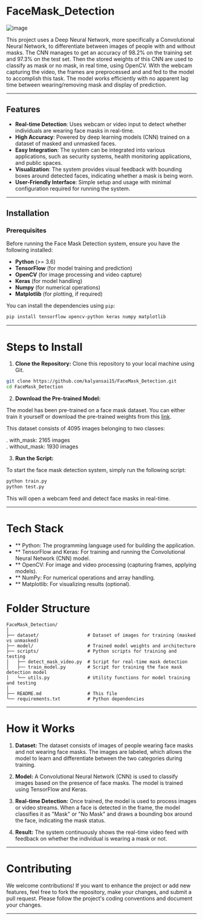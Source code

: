 # FaceMask_Detection

![image](https://github.com/user-attachments/assets/c7719c80-2395-4254-b35f-8daf4c675ee6)

This project uses a Deep Neural Network, more specifically a Convolutional Neural Network, to differentiate between images of people with and without masks. The CNN manages to get an accuracy of 98.2% on the training set and 97.3% on the test set. Then the stored weights of this CNN are used to classify as mask or no mask, in real time, using OpenCV. With the webcam capturing the video, the frames are preprocessed and and fed to the model to accomplish this task. The model works efficiently with no apparent lag time between wearing/removing mask and display of prediction.

---

## Features

- **Real-time Detection**: Uses webcam or video input to detect whether individuals are wearing face masks in real-time.
- **High Accuracy**: Powered by deep learning models (CNN) trained on a dataset of masked and unmasked faces.
- **Easy Integration**: The system can be integrated into various applications, such as security systems, health monitoring applications, and public spaces.
- **Visualization**: The system provides visual feedback with bounding boxes around detected faces, indicating whether a mask is being worn.
- **User-Friendly Interface**: Simple setup and usage with minimal configuration required for running the system.

---

## Installation

### Prerequisites

Before running the Face Mask Detection system, ensure you have the following installed:

- **Python** (>= 3.6)
- **TensorFlow** (for model training and prediction)
- **OpenCV** (for image processing and video capture)
- **Keras** (for model handling)
- **Numpy** (for numerical operations)
- **Matplotlib** (for plotting, if required)

You can install the dependencies using `pip`:

```bash
pip install tensorflow opencv-python keras numpy matplotlib
```

---

# Steps to Install
1. **Clone the Repository:**
Clone this repository to your local machine using Git.
```bash
git clone https://github.com/kalyansai15/FaceMask_Detection.git
cd FaceMask_Detection
```
2. **Download the Pre-trained Model:**

The model has been pre-trained on a face mask dataset. You can either train it yourself or download the pre-trained weights from this <a href="https://www.kaggle.com/datasets/andrewmvd/face-mask-detection" dowload>link</a>.

This dataset consists of 4095 images belonging to two classes:

. with_mask: 2165 images<br/>
. without_mask: 1930 images<br/>

3. **Run the Script:**

To start the face mask detection system, simply run the following script:
```bash
python train.py
python test.py
```
This will open a webcam feed and detect face masks in real-time.

---

# Tech Stack
- ** Python: The programming language used for building the application.
- ** TensorFlow and Keras: For training and running the Convolutional Neural Network (CNN) model.
- ** OpenCV: For image and video processing (capturing frames, applying models).
- ** NumPy: For numerical operations and array handling.
- ** Matplotlib: For visualizing results (optional).

# Folder Structure
```plaintext 
FaceMask_Detection/
│
├── dataset/                  # Dataset of images for training (masked vs unmasked)
├── model/                    # Trained model weights and architecture
├── scripts/                  # Python scripts for training and testing
│   ├── detect_mask_video.py  # Script for real-time mask detection
│   ├── train_model.py        # Script for training the face mask detection model
│   └── utils.py              # Utility functions for model training and testing
│
├── README.md                 # This file
└── requirements.txt          # Python dependencies
```

---

# How it Works
1. **Dataset:**
The dataset consists of images of people wearing face masks and not wearing face masks. The images are labeled, which allows the model to learn and differentiate between the two categories during training.

2. **Model:**
A Convolutional Neural Network (CNN) is used to classify images based on the presence of face masks. The model is trained using TensorFlow and Keras.

3. **Real-time Detection:**
Once trained, the model is used to process images or video streams. When a face is detected in the frame, the model classifies it as "Mask" or "No Mask" and draws a bounding box around the face, indicating the mask status.

4. **Result:**
The system continuously shows the real-time video feed with feedback on whether the individual is wearing a mask or not.

--- 

# Contributing
We welcome contributions! If you want to enhance the project or add new features, feel free to fork the repository, make your changes, and submit a pull request. Please follow the project's coding conventions and document your changes.

---




